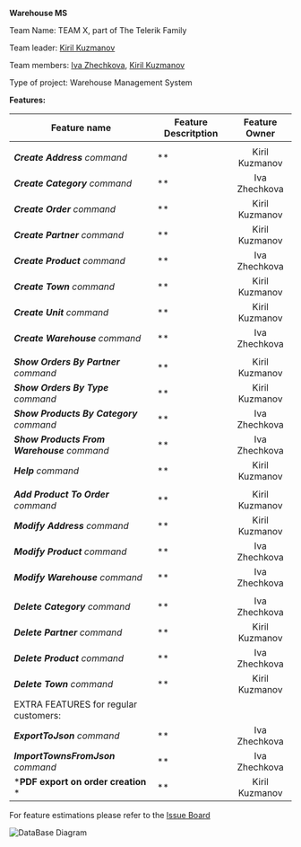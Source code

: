 **Warehouse MS**

Team Name: TEAM X, part of The Telerik Family

Team leader: [Kiril Kuzmanov](https://gitlab.com/kiketo)

Team members: [Iva Zhechkova](https://gitlab.com/ihristova11), [Kiril Kuzmanov](https://gitlab.com/kiketo)

Type of project: Warehouse Management System



**Features:**

Feature name | Feature Descritption | Feature Owner |
| ------------- | ------------- | :-------------: |
| |
| ***Create Address** command* | ** | Kiril Kuzmanov |
| ***Create Category** command* | ** | Iva Zhechkova |
| ***Create Order** command* | ** | Kiril Kuzmanov |
| ***Create Partner** command* | ** | Kiril Kuzmanov |
| ***Create Product** command* | ** | Iva Zhechkova |
| ***Create Town** command* | ** | Kiril Kuzmanov |
| ***Create Unit** command* | ** | Kiril Kuzmanov |
| ***Create Warehouse** command* | ** | Iva Zhechkova |
| |
| ***Show Orders By Partner** command* | ** | Kiril Kuzmanov |
| ***Show Orders By Type** command* | ** | Kiril Kuzmanov |
| ***Show Products By Category** command* | ** | Iva Zhechkova | 
| ***Show Products From Warehouse** command* | ** | Iva Zhechkova | 
| ***Help** command* | ** | Kiril Kuzmanov |
| |
| ***Add Product To Order** command* | ** | Kiril Kuzmanov |
| ***Modify Address** command* | ** | Kiril Kuzmanov |
| ***Modify Product** command* | ** | Iva Zhechkova |
| ***Modify Warehouse** command* | ** | Iva Zhechkova |
| |
| ***Delete Category** command* | ** | Iva Zhechkova |
| ***Delete Partner** command* | ** | Kiril Kuzmanov |
| ***Delete Product** command* | ** | Iva Zhechkova |
| ***Delete Town** command* | ** | Kiril Kuzmanov |
|EXTRA FEATURES for regular customers:|
| ***ExportToJson** command* | ** | Iva Zhechkova |
| ***ImportTownsFromJson** command* | ** | Iva Zhechkova |
| ***PDF export on order creation** * | ** | Kiril Kuzmanov |





For feature estimations please refer to the [Issue Board](https://gitlab.com/kiketo/ware-house-ms/boards)



![DataBase Diagram](https://gitlab.com/kiketo/ware-house-ms/raw/master/DBDiagramPNG.gif)
